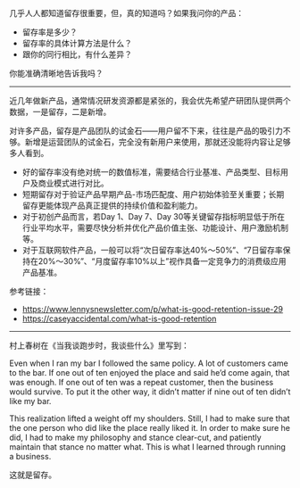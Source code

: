 几乎人人都知道留存很重要，但，真的知道吗？如果我问你的产品：

- 留存率是多少？
- 留存率的具体计算方法是什么？
- 跟你的同行相比，有什么差异？

你能准确清晰地告诉我吗？

---

近几年做新产品，通常情况研发资源都是紧张的，我会优先希望产研团队提供两个数据，一是留存，二是新增。

对许多产品，留存是产品团队的试金石——用户留不下来，往往是产品的吸引力不够。新增是运营团队的试金石，完全没有新用户来使用，那就还没能将内容让足够多人看到。

- 好的留存率没有绝对统一的数值标准，需要结合行业基准、产品类型、目标用户及商业模式进行对比。
- 短期留存对于验证产品早期产品-市场匹配度、用户初始体验至关重要；长期留存更能体现产品真正提供的持续价值和盈利能力。
- 对于初创产品而言，若Day 1、Day 7、Day 30等关键留存指标明显低于所在行业平均水平，需要尽快分析并优化产品价值主张、功能设计、用户激励机制等。
- 对于互联网软件产品，一般可以将“次日留存率达40%～50%”、“7日留存率保持在20%～30%”、“月度留存率10%以上”视作具备一定竞争力的消费级应用产品基准。

参考链接：

- https://www.lennysnewsletter.com/p/what-is-good-retention-issue-29
- https://caseyaccidental.com/what-is-good-retention

---
村上春树在《当我谈跑步时，我谈些什么》里写到：

Even when I ran my bar I followed the same policy. A lot of customers came to the bar. If one out of ten enjoyed the place and said he’d come again, that was enough. If one out of ten was a repeat customer, then the business would survive. To put it the other way, it didn’t matter if nine out of ten didn’t like my bar.  
  
This realization lifted a weight off my shoulders. Still, I had to make sure that the one person who did like the place really liked it. In order to make sure he did, I had to make my philosophy and stance clear-cut, and patiently maintain that stance no matter what. This is what I learned through running a business.

这就是留存。
